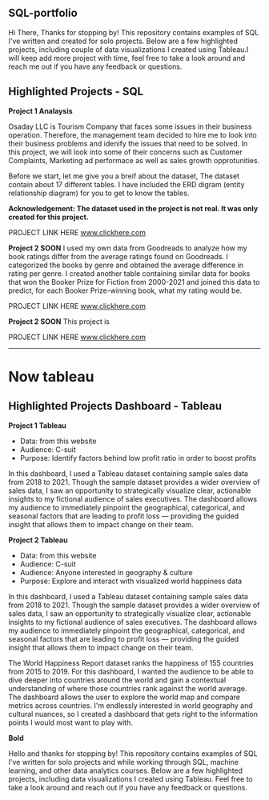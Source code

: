 ## SQL-portfolio
Hi There,
Thanks for stopping by! This repository contains examples of SQL I've written and created for solo projects. Below
are a few highlighted projects, including couple of data visualizations I created using Tableau.I will keep add  more project with time, feel free to take a look around and reach me out if you have any feedback or questions.

## Highlighted Projects - SQL

**Project 1 Analaysis**

Osaday LLC is Tourism Company that faces some issues in their business operation. Therefore, the management team decided to hire me to look into their business problems and idenify the issues that need to be solved. In this project, we will look into some of their concerns such as Customer Complaints, Marketing ad performace as well as sales growth opprotunities.

Before we start, let me give you a breif about the dataset, The dataset contain about 17 different tables. I have included the ERD digram (entity relationship diagram) for you to get to know the tables.

**Acknowledgement: The dataset used in the project is not real. It was only created for this project.**

PROJECT LINK HERE www.clickhere.com

**Project 2 SOON**
I used my own data from Goodreads to analyze how my book ratings differ from the average ratings found on Goodreads.
I categorized the books by genre and obtained the average difference in rating per genre. I created another table
containing similar data for books that won the Booker Prize for Fiction from 2000-2021 and joined this data to predict,
for each Booker Prize-winning book, what my rating would be.

PROJECT LINK HERE www.clickhere.com

**Project 2 SOON**
This project is

PROJECT LINK HERE www.clickhere.com


****
# Now tableau
## Highlighted Projects Dashboard - Tableau


**Project 1 Tableau**

- Data: from this website
- Audience: C-suit
- Purpose: Identify factors behind low profit ratio in order to boost profits

In this dashboard, I used a Tableau dataset containing sample sales data from 2018 to 2021. Though the sample dataset provides a wider
overview of sales data, I saw an opportunity to strategically visualize clear, actionable insights to my fictional audience of sales executives.
The dashboard allows my audience to immediately pinpoint the geographical, categorical, and seasonal factors that are leading to profit loss — providing
the guided insight that allows them to impact change on their team.


**Project 2 Tableau**


- Data: from this website
- Audience: C-suit
- Audience: Anyone interested in geography & culture
- Purpose: Explore and interact with visualized world happiness data

In this dashboard, I used a Tableau dataset containing sample sales data from 2018 to 2021. Though the sample dataset provides a wider
overview of sales data, I saw an opportunity to strategically visualize clear, actionable insights to my fictional audience of sales executives.
The dashboard allows my audience to immediately pinpoint the geographical, categorical, and seasonal factors that are leading to profit loss — providing
the guided insight that allows them to impact change on their team.

The World Happiness Report dataset ranks the happiness of 155 countries from 2015 to 2019. For this dashboard, I wanted the audience to be able to dive deeper
into countries around the world and gain a contextual understanding of where those countries rank against the world average. The dashboard allows the user to explore
the world map and compare metrics across countries. I'm endlessly interested in world geography and cultural nuances, so I created a dashboard that gets right to the
information points I would most want to play with.


**Bold** 


Hello and thanks for stopping by! This repository contains examples of SQL I've written for solo projects and while working through SQL,
machine learning, and other data analytics courses. Below are a few highlighted projects,
including data visualizations I created using Tableau. Feel free to take a look around and reach out if you have any feedback or questions.

